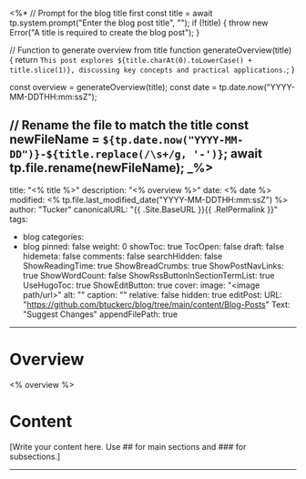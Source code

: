 <%*
// Prompt for the blog title first
const title = await tp.system.prompt("Enter the blog post title", "");
if (!title) {
    throw new Error("A title is required to create the blog post");
}

// Function to generate overview from title
function generateOverview(title) {
    return `This post explores ${title.charAt(0).toLowerCase() + title.slice(1)}, discussing key concepts and practical applications.`;
}

const overview = generateOverview(title);
const date = tp.date.now("YYYY-MM-DDTHH:mm:ssZ");

// Rename the file to match the title
const newFileName = `${tp.date.now("YYYY-MM-DD")}-${title.replace(/\s+/g, '-')}`;
await tp.file.rename(newFileName);
_%>
---
title: "<% title %>"
description: "<% overview %>"
date: <% date %>
modified: <% tp.file.last_modified_date("YYYY-MM-DDTHH:mm:ssZ") %>
author: "Tucker"
canonicalURL: "{{ .Site.BaseURL }}{{ .RelPermalink }}"
tags:
  - blog
categories:
  - blog
pinned: false
weight: 0
showToc: true
TocOpen: false
draft: false
hidemeta: false
comments: false
searchHidden: false
ShowReadingTime: true
ShowBreadCrumbs: true
ShowPostNavLinks: true
ShowWordCount: false
ShowRssButtonInSectionTermList: true
UseHugoToc: true
ShowEditButton: true
cover:
    image: "<image path/url>"
    alt: "<alt text>"
    caption: "<text>"
    relative: false
    hidden: true
editPost:
    URL: "https://github.com/btuckerc/blog/tree/main/content/Blog-Posts"
    Text: "Suggest Changes"
    appendFilePath: true
---

# Overview
<% overview %>

# Content

[Write your content here. Use ## for main sections and ### for subsections.]


---
